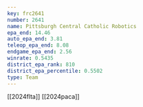 ```yaml
---
key: frc2641
number: 2641
name: Pittsburgh Central Catholic Robotics
epa_end: 14.46
auto_epa_end: 3.81
teleop_epa_end: 8.08
endgame_epa_end: 2.56
winrate: 0.5435
district_epa_rank: 810
district_epa_percentile: 0.5502
type: Team
---
```

[[2024flta]]
[[2024paca]]
